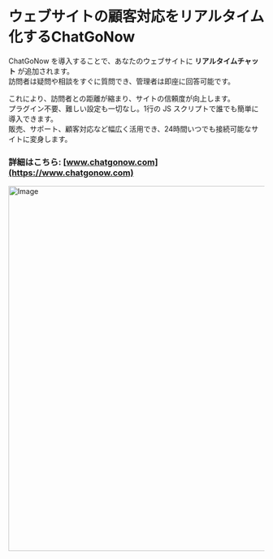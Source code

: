 # ウェブサイトの顧客対応をリアルタイム化するChatGoNow

ChatGoNow を導入することで、あなたのウェブサイトに **リアルタイムチャット** が追加されます。  
訪問者は疑問や相談をすぐに質問でき、管理者は即座に回答可能です。  

これにより、訪問者との距離が縮まり、サイトの信頼度が向上します。  
プラグイン不要、難しい設定も一切なし。1行の JS スクリプトで誰でも簡単に導入できます。  
販売、サポート、顧客対応など幅広く活用でき、24時間いつでも接続可能なサイトに変身します。  

### 詳細はこちら: [www.chatgonow.com](https://www.chatgonow.com)  

<img width="1280" height="720" alt="Image" src="https://github.com/user-attachments/assets/86c449e0-e23a-414d-baa7-d88052d1d570" />